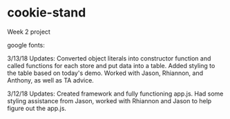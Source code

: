# cookie-stand
Week 2 project

google fonts:
<link href="https://fonts.googleapis.com/css?family=Kalam:700" rel="stylesheet">
<link href="https://fonts.googleapis.com/css?family=Teko" rel="stylesheet">

3/13/18 Updates:
Converted object literals into constructor function and called functions for each store and put data into a table. Added styling to the table based on today's demo. Worked with Jason, Rhiannon, and Anthony, as well as TA advice. 

3/12/18 Updates:
Created framework and fully functioning app.js. Had some styling assistance from Jason, worked with Rhiannon and Jason to help figure out the app.js. 


